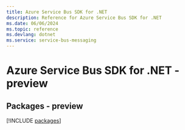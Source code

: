 ```yaml
---
title: Azure Service Bus SDK for .NET
description: Reference for Azure Service Bus SDK for .NET
ms.date: 06/06/2024
ms.topic: reference
ms.devlang: dotnet
ms.service: service-bus-messaging
---
```

# Azure Service Bus SDK for .NET - preview
## Packages - preview
[!INCLUDE [packages](service-bus-index.md)]